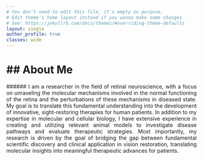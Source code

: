 ```yaml
---
# You don't need to edit this file, it's empty on purpose.
# Edit theme's home layout instead if you wanna make some changes
# See: https://jekyllrb.com/docs/themes/#overriding-theme-defaults
layout: single
author_profile: true
classes: wide
---
```


# ## **About Me**

<p align="justify"> ###### I am a researcher in the field of retinal neuroscience, with a focus on unraveling the molecular mechanisms involved in the normal functioning of the retina and the perturbations of these mechanisms in diseased state. My goal is to translate this fundamental understanding into the development of innovative, sight-restoring therapies for human patients. In addition to my expertise in molecular and cellular biology, I have extensive experience in creating and utilizing relevant animal models to investigate disease pathways and evaluate therapeutic strategies. Most importantly, my research is driven by the goal of bridging the gap between fundamental scientific discovery and clinical application in vision restoration, translating molecular insights into meaningful therapeutic advances for patients.</p>

